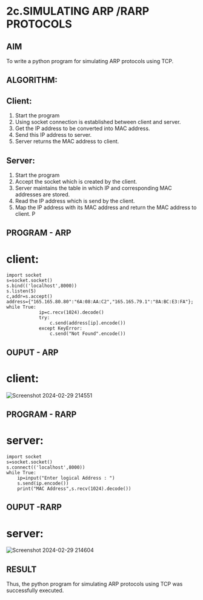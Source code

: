 # 2c.SIMULATING ARP /RARP PROTOCOLS
## AIM
To write a python program for simulating ARP protocols using TCP.
## ALGORITHM:
## Client:
1. Start the program
2. Using socket connection is established between client and server.
3. Get the IP address to be converted into MAC address.
4. Send this IP address to server.
5. Server returns the MAC address to client.
## Server:
1. Start the program
2. Accept the socket which is created by the client.
3. Server maintains the table in which IP and corresponding MAC addresses are
stored.
4. Read the IP address which is send by the client.
5. Map the IP address with its MAC address and return the MAC address to client.
P
## PROGRAM - ARP
# client:
```
import socket 
s=socket.socket() 
s.bind(('localhost',8000)) 
s.listen(5) 
c,addr=s.accept() 
address={"165.165.80.80":"6A:08:AA:C2","165.165.79.1":"8A:BC:E3:FA"}; 
while True: 
            ip=c.recv(1024).decode() 
            try: 
                c.send(address[ip].encode()) 
            except KeyError: 
                c.send("Not Found".encode())
```
## OUPUT - ARP
# client:
![Screenshot 2024-02-29 214551](https://github.com/23012312/2c.ARP_RARP_PROTOCOLS/assets/150009714/a9b8b4f9-7f2d-4760-8363-285529f8774c)

## PROGRAM - RARP
# server:
```
import socket
s=socket.socket()
s.connect(('localhost',8000))
while True:
    ip=input("Enter logical Address : ")
    s.send(ip.encode())
    print("MAC Address",s.recv(1024).decode())
```

## OUPUT -RARP
# server:
![Screenshot 2024-02-29 214604](https://github.com/23012312/2c.ARP_RARP_PROTOCOLS/assets/150009714/33ddf5c6-98a3-4d8d-952c-4b685b37093a)

## RESULT
Thus, the python program for simulating ARP protocols using TCP was successfully 
executed.
